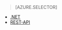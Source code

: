 > [AZURE.SELECTOR]
- [.NET](../articles/media-services/media-services-dotnet-how-to-use.md)
- [REST-API](../articles/media-services/media-services-rest-how-to-use.md)


